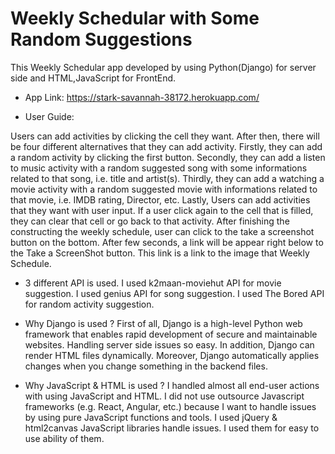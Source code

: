 # Weekly Schedular with Some Random Suggestions

This Weekly Schedular app developed by using Python(Django) for server side and HTML,JavaScript for FrontEnd. 

- App Link:
https://stark-savannah-38172.herokuapp.com/

- User Guide:

Users can add activities by clicking the cell they want. After then, there will be four different alternatives that they can add activity. 
Firstly, they can add a random activity by clicking the first button.
Secondly, they can add a listen to music activity with a random suggested song with some informations related to that song, i.e. title and artist(s).
Thirdly, they can add a watching a movie activity with a random suggested movie with informations related to that movie, i.e. IMDB rating, Director, etc.
Lastly, Users can add activities that they want with user input.
If a user click again to the cell that is filled, they can clear that cell or go back to that activity.
After finishing the constructing the weekly schedule, user can click to the take a screenshot button on the bottom. After few seconds, a link will be appear right below to the Take a ScreenShot button. This link is a link to the image that Weekly Schedule.


- 3 different API is used.
I used k2maan-moviehut API for movie suggestion.
I used genius API for song suggestion.
I used The Bored API for random activity suggestion.

- Why Django is used ?
First of all, Django is a high-level Python web framework that enables rapid development of secure and maintainable websites. Handling server side issues so easy. In addition, Django can render HTML files dynamically. Moreover, Django automatically applies changes when you change something in the backend files.

- Why JavaScript & HTML is used ?
I handled almost all end-user actions with using JavaScript and HTML. I did not use outsource Javascript frameworks (e.g. React, Angular, etc.) because I want to handle issues by using pure JavaScript functions and tools. I used jQuery & html2canvas JavaScript libraries handle issues. I used them for easy to use ability of them.




